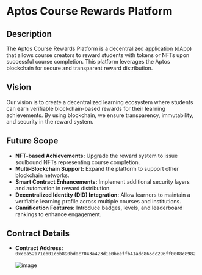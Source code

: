 # Aptos Course Rewards Platform

## Description
The Aptos Course Rewards Platform is a decentralized application (dApp) that allows course creators to reward students with tokens or NFTs upon successful course completion. This platform leverages the Aptos blockchain for secure and transparent reward distribution.

## Vision
Our vision is to create a decentralized learning ecosystem where students can earn verifiable blockchain-based rewards for their learning achievements. By using blockchain, we ensure transparency, immutability, and security in the reward system.

## Future Scope
- **NFT-based Achievements:** Upgrade the reward system to issue soulbound NFTs representing course completion.
- **Multi-Blockchain Support:** Expand the platform to support other blockchain networks.
- **Smart Contract Enhancements:** Implement additional security layers and automation in reward distribution.
- **Decentralized Identity (DID) Integration:** Allow learners to maintain a verifiable learning profile across multiple courses and institutions.
- **Gamification Features:** Introduce badges, levels, and leaderboard rankings to enhance engagement.

## Contract Details
- **Contract Address:** `0xc8a52a71eb01c6b890bd0c7043a423d1e0beeffb41add865dc296ff0008c8982`

  ![image](https://github.com/user-attachments/assets/64f546ca-8fbe-44a8-90d5-db292c383b29)


